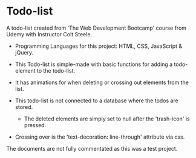 # Todo-list
A todo-list created from 'The Web Development Bootcamp' course from Udemy with Instructor Colt Steele. 

- Programming Languages for this project: HTML, CSS, JavaScript & jQuery. 

- This Todo-list is simple-made with basic functions for adding a todo-element to the todo-list. 
- It has animations for when deleting or crossing out elements from the list. 

- This todo-list is not connected to a database where the todos are stored. 
  - The deleted elements are simply set to null after the 'trash-icon' is pressed. 
- Crossing over is the 'text-decoration: line-through' attribute via css. 


The documents are not fully commentated as this was a test project. 



